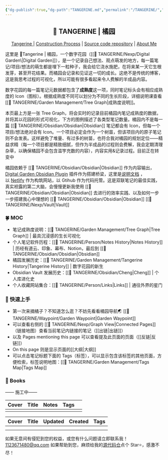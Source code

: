 ```yaml
---
{"dg-publish":true,"dg-path":"TANGERINE.md","permalink":"/TANGERINE/","tags":["gardenEntry"],"noteIcon":"signpost","created":"2024-10-28T13:02:15.886+08:00","updated":"2024-11-13T22:42:18.946+08:00"}
---
```


<h2 align="center">🍊 TANGERINE | 橘园</h1>
<p align="center">
	<a href="https://ccdg.netlify.app/">Tangerine </a> |
	<a href="https://ccdg.netlify.app/%F0%9F%8D%8A%20tangerine/garden%20management/construction%20process/">Construction Process</a> |
	<a href="https://github.com/1123671480/Cheng-s-DigitalGarden">Source code repository</a> |
	<a href="https://ccdg.netlify.app/%F0%9F%8D%8A%20tangerine/person/about%20me/">About Me </a>
</p>
这里是 🍊Tangerine | 橘园，一个数字花园（[[🍊 TANGERINE/Nexp/Digital Garden\|Digital Garden]]），是一个记录自己想法、观点萌发的地方，每一篇笔记/项目/想法的萌生都是埋下一粒种子，我会给它浇水施肥，在将来某一天它生根发芽，甚至开花结果。而橘园会记录和见证这一切的成长。这绝不是传统的博客，这是我思考过程的可视化，所以可能有很多看起来令人费解的半成品内容。

数字花园的每一篇笔记元数据都包含了**成熟度**这一项，同时笔记标头会有相应成熟度的 Icon（图标）。根据成熟度不同可以划分为不同的生长阶段，详细说明课查看[[🍊 TANGERINE/Garden Management/Tree Graph\|成熟度说明]]。

本页最上方是一张 Tree Graph，将会实时的记录目前橘园内笔记成熟度的数据，并将其以花园的形式可视化，下方的图例描述了各类型笔记数量。橘园内不是每一篇 [[🍊 TANGERINE/Obsidian/Obsidian\|Obsidian]] 笔记都会有 Icon，但每一个项目/想法绝对会有 Icon。一个项目必定会作为一个树苗，但该项目内的原子笔记则不会发表。这样避免了堆量、有过多的树苗，也符合我对橘园的规划定位——精益求精（每一个项目都是精致细腻，但作为半成品的过程则会费解，我会定期清理杂草，以确保橘园不会包含滥竽充数的内容），内容实用&记录过程。目前正在转变中

橘园依赖于 [[🍊 TANGERINE/Obsidian/Obsidian\|Obsidian]] 作为内容输出，[Digital Garden Obsidian Plugin](https://github.com/oleeskild/Obsidian-Digital-Garden) 插件作为搭建桥梁，这里是[说明文档](https://dg-docs.ole.dev/) ，以 [Netlify](https://app.netlify.com/) 作为构筑网站，以 Gtihub 作为代码托管。这是双联笔记的最佳实践，真实袒露的第二大脑，会慢慢更新我使用 [[🍊 TANGERINE/Obsidian/Obsidian\|Obsidian]] 去进行的效率实践、以及如何一步一步搭建我心中理想的 [[🍊 TANGERINE/Obsidian/Obsidian\|Obsidian]] [[🍊 TANGERINE/Nexp/Vault\|Vault]]

### 🍀 MOC
- 笔记成熟度说明：[[🍊 TANGERINE/Garden Management/Tree Graph\|Tree Graph]] | 最具沉浸感的生长可视化
- 个人笔记软件历程：[[🍊 TANGERINE/Person/Notes  History\|Notes  History]] | 历经有道云、印象、幕布、Notion，最后到 [[🍊 TANGERINE/Obsidian/Obsidian\|Obsidian]]
- 橘园发展历史：[[🍊 TANGERINE/Garden Management/Tangerine History\|Tangerine History]] | 数字花园的新生
- Obsidian Vault 发展历史：[[🍊 TANGERINE/Obsidian/Cheng\|Cheng]] | 个人库进化史
- 个人收藏网站集合：[[🍊 TANGERINE/Person/Links\|Links]] | 通往外界的星门

### 🌱 快速上手
- 第一次来摘橘子？不知道怎么逛？不妨先看看橘园导航🌏 [[🍊 TANGERINE/Waypoint/Garden Waypoint\|Garden Waypoint]]
- 可以查看右侧的 [[🍊 TANGERINE/Nexp/Graph View\|Connected Pages]] （链接地图）查看当前笔记内链接的笔记（[[出链\|出链]]）
- 以及 Pages mentioning this page 可以查看提及此页面的页面（[[反链\|反链]]）
- On this page 则是显示页面的[[大纲\|大纲]]
- 可以点击笔记标题下面的 Tags（标签），可以显示包含该标签的其他页面，方便检索，标签说明地图：[[🍊 TANGERINE/Garden Management/Tags Map\|Tags Map]] 

### 📖 Books
—— 施工中——

| Cover                                                        | Title                                   | Notes                                                                | Tags                                                                |      |
| ------------------------------------------------------------ | --------------------------------------- | -------------------------------------------------------------------- | ------------------------------------------------------------------- | ---- |
|                                                              |                                         |                                                                      |                                                                     |      |

| Cover | Title | Updated | Created | Tags |
| ----- | ----- | ------- | ------- | ---- |
|       |       |         |         |      |
|       |       |         |         |      |

如果无意间有侵犯到您的权益，或您有什么问题请立即联系我！ 1123671480@qq.com
如果帮助到您，麻烦给我的[源代码仓](https://github.com/1123671480/Cheng-s-DigitalGarden)点个 Star⭐，感激不尽！
